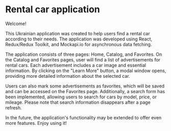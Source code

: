# Rental car application
Welcome!

This Ukrainian application was created to help users find a rental car according to their needs. The application was developed using React, Redux/Redux Toolkit, and Mockapi.io for asynchronous data fetching.

The application consists of three pages: Home, Catalog, and Favorites. On the Catalog and Favorites pages, user will find a list of advertisements for rental cars. Each advertisement includes a car image and essential information. By clicking on the "Learn More" button, a modal window opens, providing more detailed information about the selected car.

Users can also mark some advertisements as favorites, which will be saved and can be accessed on the Favorites page. Additionally, a search form has been implemented, allowing users to search for cars by model, price, or mileage. Please note that search information disappears after a page refresh.

In the future, the application's functionality may be extended to offer even more features. Enjoy using it!